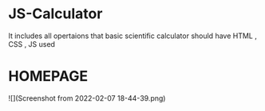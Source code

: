 # JS-Calculator
It includes all opertaions that basic scientific calculator should have
HTML , CSS , JS used 
# HOMEPAGE 
![](Screenshot from 2022-02-07 18-44-39.png)
